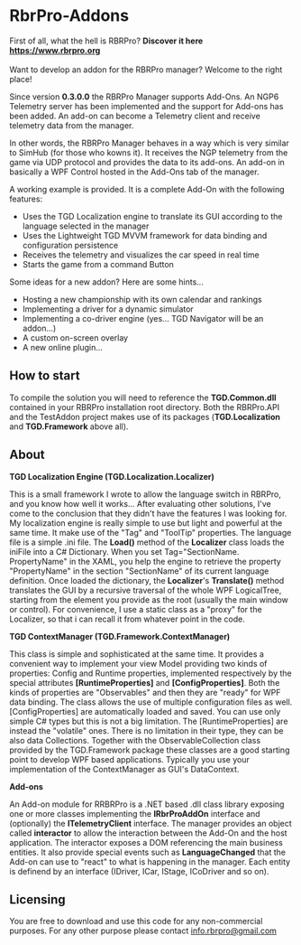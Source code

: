 # RbrPro-Addons
First of all, what the hell is RBRPro? <b>Discover it here <a href="https://www.rbrpro.org">https://www.rbrpro.org</a></b><br><br>
Want to develop an addon for the RBRPro manager? Welcome to the right place!

Since version <b>0.3.0.0</b> the RBRPro Manager supports Add-Ons. An NGP6 Telemetry server has been implemented and the support for Add-ons has been added. An add-on can become a Telemetry client and receive telemetry data from the manager.

In other words, the RBRPro Manager behaves in a way which is very similar to SimHub (for those who kowns it). It receives the NGP telemetry from the game via UDP protocol and provides the data to its add-ons.
An add-on in basically a WPF Control hosted in the Add-Ons tab of the manager.

A working example is provided.
It is a complete Add-On with the following features:

- Uses the TGD Localization engine to translate its GUI according to the language selected in the manager
- Uses the Lightweight TGD MVVM framework for data binding and configuration persistence
- Receives the telemetry and visualizes the car speed in real time
- Starts the game from a command Button

Some ideas for a new addon? Here are some hints...

- Hosting a new championship with its own calendar and rankings
- Implementing a driver for a dynamic simulator
- Implementing a co-driver engine (yes... TGD Navigator will be an addon...)
- A custom on-screen overlay
- A new online plugin...

How to start
---------------------------
To compile the solution you will need to reference the <b>TGD.Common.dll</b> contained in your RBRPro installation root directory. Both the RBRPro.API and the TestAddon project makes use of its packages (<b>TGD.Localization</b> and <b>TGD.Framework</b> above all).

About
---------------------------
<b>TGD Localization Engine (TGD.Localization.Localizer)</b>

This is a small framework I wrote to allow the language switch in RBRPro, and you know how well it works...
After evaluating other solutions, I've come to the conclusion that they didn't have the features I was looking for.
My localization engine is really simple to use but light and powerful at the same time. It make use of the "Tag" and "ToolTip" properties.
The language file is a simple .ini file. The <b>Load()</b> method of the <b>Localizer</b> class loads the iniFile into a C# Dictionary.
When you set Tag="SectionName. PropertyName" in the XAML, you help the engine to retrieve the property "PropertyName" in the section "SectionName" of its current language definition.
Once loaded the dictionary, the <b>Localizer</b>'s <b>Translate()</b> method translates the GUI by a recursive traversal of the whole WPF LogicalTree, starting from the element you provide as the root (usually the main window or control). For convenience, I  use a static class as a "proxy" for the Localizer, so that i can recall it from whatever point in the code.

<b>TGD ContextManager (TGD.Framework.ContextManager)</b>

This class is simple and sophisticated at the same time. It provides a convenient way to implement your view Model providing two kinds of properties: Config and Runtime properties, implemented respectively by the special attributes <b>[RuntimeProperties]</b> and <b>[ConfigProperties]</b>. 
Both the kinds of properties are "Observables" and then they are "ready" for WPF data binding. The class allows the use of multiple configuration files as well.<br>
[ConfigProperties] are automatically loaded and saved. You can use only simple C# types but this is not a big limitation.
The [RuntimeProperties] are instead the "volatile" ones. There is no limitation in their type, they can be also data Collections.
Together with the ObservableCollection class provided by the TGD.Framework package these classes are a good starting point to develop WPF based applications. Typically you use your implementation of the ContextManager as GUI's DataContext.

<b>Add-ons</b>

An Add-on module for RRBRPro is a .NET based .dll class library exposing one or more classes implementing the <b>IRbrProAddOn</b> interface and (optionally) the <b>ITelemetryClient</b> interface. The manager provides an object called <b>interactor</b> to allow the interaction between the Add-On and the host application.
The interactor exposes a DOM referencing the main business entities. It also provide special events such as <b>LanguageChanged</b> that the Add-on can use to "react" to what is happening in the manager. Each entity is definend by an interface (IDriver, ICar, IStage, ICoDriver and so on).

Licensing
---------------------------
You are free to download and use this code for any non-commercial purposes. For any other purpose please contact info.rbrpro@gmail.com
